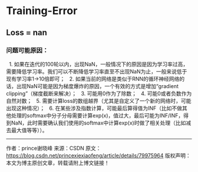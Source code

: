 # Training-Error

## Loss = nan

### 问题可能原因：

  1. 如果在迭代的100轮以内，出现NaN，一般情况下的原因是因为学习率过高，需要降低学习率。我们可以不断降低学习率直至不出现NaN为止，一般来说低于现有学习率1→10倍即可；
  2. 如果当前的网络是类似于RNN的循环神经网络的话，出现NaN可能是因为梯度爆炸的原因，一个有效的方式是增加“gradient clipping”（梯度截断来解决）；
  3. 可能用0作为了除数；
  4. 可能0或者负数作为自然对数；
  5. 需要计算loss的数组越界（尤其是自定义了一个新的网络时，可能出现这种情况）；
  6. 在某些涉及指数计算，可能最后算得值为INF（比如不做其他处理的softmax中分子分母需要计算exp(x)，值过大，最后可能为INF/INF，得到NaN，此时需要确认我们使用的softmax中计算exp(x)时做了相关处理（比如减去最大值等等））。

--------------------- 
作者：prince谢晓峰 
来源：CSDN 
原文：https://blog.csdn.net/princexiexiaofeng/article/details/79975964 
版权声明：本文为博主原创文章，转载请附上博文链接！
